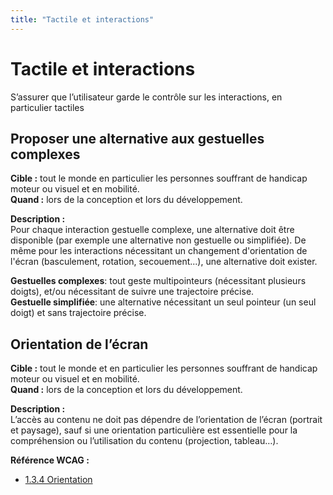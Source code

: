 ```yaml
---
title: "Tactile et interactions"
---
```


# Tactile et interactions

<p class="lead">S’assurer que l’utilisateur garde le contrôle sur les interactions, en particulier tactiles</p>


## Proposer une alternative aux gestuelles complexes

**Cible&nbsp;:** tout le monde en particulier les personnes souffrant de handicap moteur ou visuel et en mobilité.  
**Quand&nbsp;:** lors de la conception et lors du développement.

**Description&nbsp;:**  
Pour chaque interaction gestuelle complexe, une alternative doit être disponible (par exemple une alternative non gestuelle ou simplifiée).
De même pour les interactions nécessitant un changement d'orientation de l'écran (basculement, rotation, secouement...), une alternative doit exister.

**Gestuelles complexes**: tout geste multipointeurs (nécessitant plusieurs doigts), et/ou nécessitant de suivre une trajectoire précise.  
**Gestuelle simplifiée**: une alternative nécessitant un seul pointeur (un seul doigt) et sans trajectoire précise.




## Orientation de l’écran

**Cible&nbsp;:** tout le monde et en particulier les personnes souffrant de handicap moteur ou visuel et en mobilité.  
**Quand&nbsp;:** lors de la conception et lors du développement.

**Description&nbsp;:**  
L’accès au contenu ne doit pas dépendre de l’orientation de l’écran (portrait et paysage), sauf si une orientation particulière est essentielle pour la compréhension ou l’utilisation du contenu (projection, tableau…).

**Référence <abbr>WCAG</abbr>&nbsp;:**  
- <a lang="en" href="https://www.w3.org/TR/WCAG21/#orientation">1.3.4 Orientation</a>
